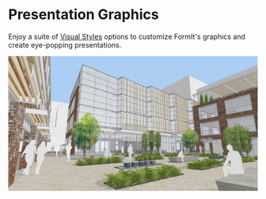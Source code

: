 # Presentation Graphics

Enjoy a suite of [Visual Styles](../tool-library/visual-styles.md) options to customize FormIt's graphics and create eye-popping presentations.

![](../.gitbook/assets/screen1.jpg)

